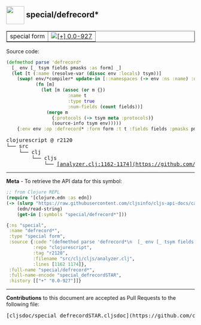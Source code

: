 ## <img width="48px" valign="middle" src="http://i.imgur.com/Hi20huC.png"> special/defrecord\*

 <table border="1">
<tr>

<td>special form</td>
<td><a href="https://github.com/cljsinfo/cljs-api-docs/tree/0.0-927"><img valign="middle" alt="[+] 0.0-927" src="https://img.shields.io/badge/+-0.0--927-lightgrey.svg"></a> </td>
</tr>
</table>






Source code:

```clj
(defmethod parse 'defrecord*
  [_ env [_ tsym fields pmasks :as form] _]
  (let [t (:name (resolve-var (dissoc env :locals) tsym))]
    (swap! env/*compiler* update-in [::namespaces (-> env :ns :name) :defs tsym]
           (fn [m]
             (let [m (assoc (or m {})
                       :name t
                       :type true
                       :num-fields (count fields))]
               (merge m
                 {:protocols (-> tsym meta :protocols)}
                 (source-info tsym env)))))
    {:env env :op :defrecord* :form form :t t :fields fields :pmasks pmasks}))
```

 <pre>
clojurescript @ r2120
└── src
    └── clj
        └── cljs
            └── <ins>[analyzer.clj:1162-1174](https://github.com/clojure/clojurescript/blob/r2120/src/clj/cljs/analyzer.clj#L1162-L1174)</ins>
</pre>


---

__Meta__ - To retrieve the API data for this symbol:

```clj
;; from Clojure REPL
(require '[clojure.edn :as edn])
(-> (slurp "https://raw.githubusercontent.com/cljsinfo/cljs-api-docs/catalog/cljs-api.edn")
    (edn/read-string)
    (get-in [:symbols "special/defrecord*"]))
```

```clj
{:ns "special",
 :name "defrecord*",
 :type "special form",
 :source {:code "(defmethod parse 'defrecord*\n  [_ env [_ tsym fields pmasks :as form] _]\n  (let [t (:name (resolve-var (dissoc env :locals) tsym))]\n    (swap! env/*compiler* update-in [::namespaces (-> env :ns :name) :defs tsym]\n           (fn [m]\n             (let [m (assoc (or m {})\n                       :name t\n                       :type true\n                       :num-fields (count fields))]\n               (merge m\n                 {:protocols (-> tsym meta :protocols)}\n                 (source-info tsym env)))))\n    {:env env :op :defrecord* :form form :t t :fields fields :pmasks pmasks}))",
          :repo "clojurescript",
          :tag "r2120",
          :filename "src/clj/cljs/analyzer.clj",
          :lines [1162 1174]},
 :full-name "special/defrecord*",
 :full-name-encode "special_defrecordSTAR",
 :history [["+" "0.0-927"]]}

```

---

__Contributions__ to this document are accepted as Pull Requests to the following file:

 <pre>
[cljsdoc/special_defrecordSTAR.cljsdoc](https://github.com/cljsinfo/cljs-api-docs/blob/master/cljsdoc/special_defrecordSTAR.cljsdoc)
</pre>

